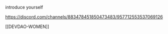 introduce yourself

https://discord.com/channels/883478451850473483/957712553537069126

[[DEVDAO-WOMEN]]